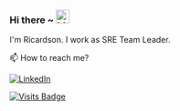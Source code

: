 ### Hi there ~ <img src="https://user-images.githubusercontent.com/1303154/88677602-1635ba80-d120-11ea-84d8-d263ba5fc3c0.gif" width="24px" alt="hi">

I'm Ricardson. I work as SRE Team Leader.

📫 How to reach me?

<p align="left">
    <a href="https://www.linkedin.com/in/ricardson" target="_blank"><img alt="LinkedIn" src="https://img.shields.io/badge/-LinkedIn-0077B5?style=flat-square&logo=Linkedin&logoColor=white"></a>
</p>

[![Visits Badge](https://badges.pufler.dev/visits/r1williams/r1williams)](https://badges.pufler.dev)




<!--
**r1williams/r1williams** is a ✨ _special_ ✨ repository because its `README.md` (this file) appears on your GitHub profile.


